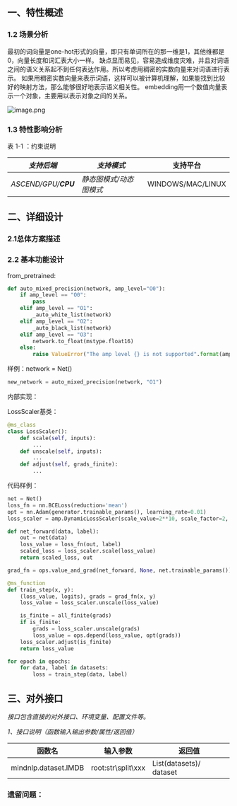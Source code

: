 ## 一、特性概述

### 1.2 场景分析

最初的词向量是one-hot形式的向量，即只有单词所在的那一维是1，其他维都是0，向量长度和词汇表大小一样。
缺点显而易见，容易造成维度灾难，并且对词语之间的语义关系起不到任何表达作用。所以考虑用稠密的实数向量来对词语进行表示。
如果用稠密实数向量来表示词语，这样可以被计算机理解，如果能找到比较好的映射方法，那么能够很好地表示语义相关性。
embedding用一个数值向量表示一个对象，主要用以表示对象之间的关系。

![image.png](https://miro.medium.com/max/1400/1*sXNXYfAqfLUeiDXPCo130w.png)

### 1.3 特性影响分析

表 1-1 ：约束说明

| *支持后端*                 | *支持模式*              | 支持平台          |
| ---------------------------- | ------------------------- | ----------------- |
| *ASCEND/GPU/**CPU*** | *静态图模式/动态图模式* | WINDOWS/MAC/LINUX |


## 二、详细设计

### 2.1总体方案描述

### 2.2 基本功能设计

from_pretrained:

```python
def auto_mixed_precision(network, amp_level="O0"):
    if amp_level == "O0":
        pass
    elif amp_level == "O1":
        _auto_white_list(network)
    elif amp_level == "O2":
        _auto_black_list(network)
    elif amp_level == "O3":
        network.to_float(mstype.float16)
    else:
        raise ValueError("The amp level {} is not supported".format(amp_level))
```

样例：network = Net()

```python
new_network = auto_mixed_precision(network, "O1")
```

内部实现：

LossScaler基类：

```python
@ms_class
class LossScaler():
    def scale(self, inputs):
        ...
    def unscale(self, inputs):
        ...
    def adjust(self, grads_finite):
        ...
```

代码样例：

```python
net = Net()
loss_fn = nn.BCELoss(reduction='mean')
opt = nn.Adam(generator.trainable_params(), learning_rate=0.01)
loss_scaler = amp.DynamicLossScaler(scale_value=2**10, scale_factor=2, scale_window=50)

def net_forward(data, label):
    out = net(data)
    loss_value = loss_fn(out, label)
    scaled_loss = loss_scaler.scale(loss_value)
    return scaled_loss, out

grad_fn = ops.value_and_grad(net_forward, None, net.trainable_params())

@ms_function
def train_step(x, y):
    (loss_value, logits), grads = grad_fn(x, y)
    loss_value = loss_scaler.unscale(loss_value)

    is_finite = all_finite(grads)
    if is_finite:
        grads = loss_scaler.unscale(grads)
        loss_value = ops.depend(loss_value, opt(grads))
    loss_scaler.adjust(is_finite)
    return loss_value

for epoch in epochs:
    for data, label in datasets:
        loss = train_step(data, label)

```


## 三、对外接口

*接口包含直接的对外接口、环境变量、配置文件等。*

_1、接口说明（函数输入输出参数/属性/返回值）_

| 函数名 | 输入参数 | 返回值 |
| ---- | ---- | ---- |
| mindnlp.dataset.IMDB | root:str\split\xxx | List(datasets)/ dataset |


### 遗留问题：
